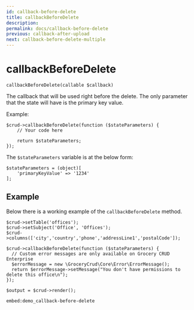 ```yaml
---
id: callback-before-delete
title: callbackBeforeDelete
description: 
permalink: docs/callback-before-delete
previous: callback-after-upload
next: callback-before-delete-multiple
---
```


# callbackBeforeDelete


<pre><code class="language-php">callbackBeforeDelete(callable $callback)</code></pre>
The callback that will be used right before the delete. The only parameter that the state will have is the primary key value. 

Example:
<pre><code class="language-php">$crud->callbackBeforeDelete(function ($stateParameters) {
    // Your code here    

    return $stateParameters;
});</code></pre>

The <code>$stateParameters</code> variable is at the below form:

<pre><code class="language-php">$stateParameters = (object)[
    'primaryKeyValue' => '1234'
];</code></pre>

## Example

Below there is a working example of the <code>callbackBeforeDelete</code> method.

<pre><code class="language-php">$crud->setTable('offices');
$crud->setSubject('Office', 'Offices');
$crud->columns(['city','country','phone','addressLine1','postalCode']);

$crud->callbackBeforeDelete(function ($stateParameters) {
  // Custom error messages are only available on Grocery CRUD Enterprise
  $errorMessage = new \GroceryCrud\Core\Error\ErrorMessage();
  return $errorMessage->setMessage("You don't have permissions to delete this office\n");
});

$output = $crud->render();
</code></pre>

`embed:demo_callback-before-delete`
